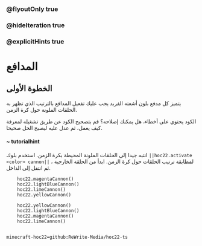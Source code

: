 ### @flyoutOnly true
### @hideIteration true
### @explicitHints true


# المدافع

## الخطوة الأولى
يتميز كل مدفع بلون أشعته الفريد  يجب عليك تفعيل المدافع بالترتيب الذي تظهر به الحلقات الملونة حول كرة الزمن.

الكود يحتوي على أخطاء، هل يمكنك إصلاحه؟ قم بتصحيح الكود عن طريق تشغيله لمعرفة كيف يعمل، ثم عدل عليه ليصبح الحل صحيحا.

#### ~ tutorialhint 
انتبه جيدا إلى الحلقات الملونة المحيطة بكرة الزمن. استخدم بلوك ``||hoc22.activate <color> cannon||`` ، لمطابقة ترتيب الحلقات حول كرة الزمن. ابدأ من الحلقة الخارجية ثم انتقل إلى الداخل.

```ghost
    hoc22.magentaCannon()
    hoc22.lightBlueCannon()
    hoc22.limeCannon()
    hoc22.yellowCannon()
```
```template       
    hoc22.yellowCannon()
    hoc22.lightBlueCannon()
    hoc22.magentaCannon()
    hoc22.limeCannon()
    
```

```package
minecraft-hoc22=github:ReWrite-Media/hoc22-ts
```